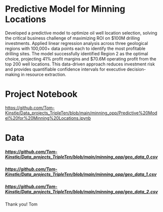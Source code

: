 # Predictive Model for Minning Locations

Developed a predictive model to optimize oil well location selection, solving the critical business challenge of maximizing ROI on $100M drilling investments. Applied linear regression analysis across three geological regions with 100,000+ data points each to identify the most profitable drilling sites. The model successfully identified Region 2 as the optimal choice, projecting 41% profit margins and $70.6M operating profit from the top 200 well locations. This data-driven approach reduces investment risk and provides quantifiable confidence intervals for executive decision-making in resource extraction.

# Project Notebook 
https://github.com/Tom-Kinstle/Data_projects_TripleTen/blob/main/minning_opp/Predictive%20Model%20for%20Minning%20Locations.ipynb

# Data

##### https://github.com/Tom-Kinstle/Data_projects_TripleTen/blob/main/minning_opp/geo_data_0.csv
##### https://github.com/Tom-Kinstle/Data_projects_TripleTen/blob/main/minning_opp/geo_data_1.csv
##### https://github.com/Tom-Kinstle/Data_projects_TripleTen/blob/main/minning_opp/geo_data_2.csv

Thank you! Tom
